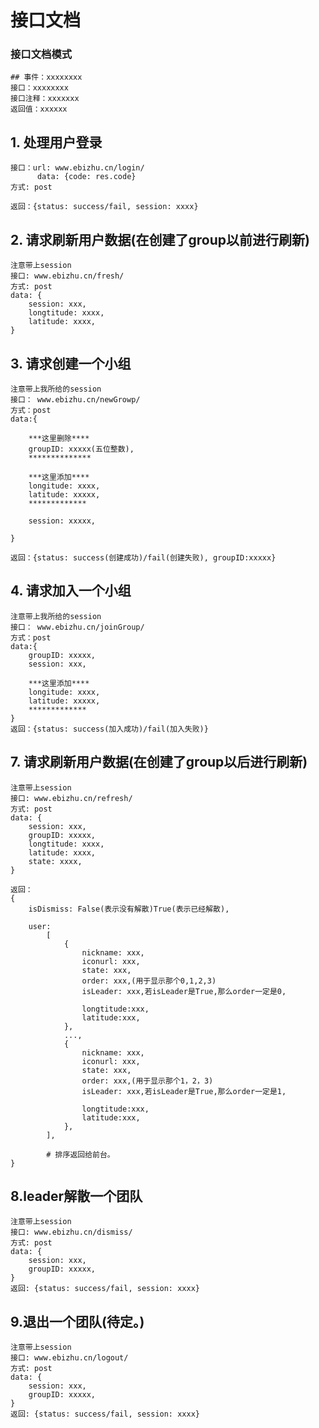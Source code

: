 # 接口文档

### 接口文档模式
	## 事件：xxxxxxxx
	接口：xxxxxxxx
	接口注释：xxxxxxx	
	返回值：xxxxxx

## 1. 处理用户登录
	接口：url: www.ebizhu.cn/login/
		  data: {code: res.code}
	方式: post
		  
	返回：{status: success/fail, session: xxxx}



## 2. 请求刷新用户数据(在创建了group以前进行刷新)
	注意带上session
	接口: www.ebizhu.cn/fresh/
	方式: post
	data: {
		session: xxx,
		longtitude: xxxx,
		latitude: xxxx,
	}
	
	
	
	
## 3. 请求创建一个小组
	注意带上我所给的session
	接口： www.ebizhu.cn/newGrowp/
	方式：post
	data:{
	
		***这里删除****
		groupID: xxxxx(五位整数),
		**************
		
		***这里添加****
		longitude: xxxx,
		latitude: xxxxx,
		*************
		
		session: xxxxx,
		
	}
	
	返回：{status: success(创建成功)/fail(创建失败), groupID:xxxxx}
	
	
## 4. 请求加入一个小组
	注意带上我所给的session
	接口： www.ebizhu.cn/joinGroup/
	方式：post
	data:{
		groupID: xxxxx,
		session: xxx,
		
		***这里添加****
		longitude: xxxx,
		latitude: xxxxx,
		*************
	}
	返回：{status: success(加入成功)/fail(加入失败)}
	
	
## 7. 请求刷新用户数据(在创建了group以后进行刷新)
	注意带上session
	接口: www.ebizhu.cn/refresh/
	方式: post
	data: {
		session: xxx,
		groupID: xxxxx,
		longtitude: xxxx,
		latitude: xxxx,
		state: xxxx,
	}
	
	返回：
	{
		isDismiss: False(表示没有解散)True(表示已经解散),
		
		user:
			[
				{
					nickname: xxx,
					iconurl: xxx,
					state: xxx,
					order: xxx,(用于显示那个0,1,2,3)
					isLeader: xxx,若isLeader是True,那么order一定是0,
					
					longtitude:xxx,
					latitude:xxx,
				},
				...,
				{
					nickname: xxx,
					iconurl: xxx,
					state: xxx,
					order: xxx,(用于显示那个1，2，3)
					isLeader: xxx,若isLeader是True,那么order一定是1,
					
					longtitude:xxx,
					latitude:xxx,
				},
			],
			
			# 排序返回给前台。
	}
	
	
	
	
## 8.leader解散一个团队
	注意带上session
	接口: www.ebizhu.cn/dismiss/
	方式: post
	data: {
		session: xxx,
		groupID: xxxxx,
	}
	返回: {status: success/fail, session: xxxx}
	
## 9.退出一个团队(待定。)
	注意带上session
	接口: www.ebizhu.cn/logout/
	方式: post
	data: {
		session: xxx,
		groupID: xxxxx,
	}
	返回: {status: success/fail, session: xxxx}
	
	
